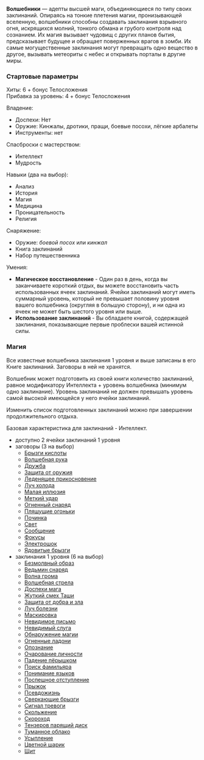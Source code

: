 **Волшебники** — адепты высшей маги, объединяющиеся по типу своих заклинаний. Опираясь на тонкие плетения магии, пронизывающей вселенную, волшебники способны создавать заклинания взрывного огня, искрящихся молний, тонкого обмана и грубого контроля над сознанием. Их магия вызывает чудовищ с других планов бытия, предсказывает будущее и обращает поверженных врагов в зомби. Их самые могущественные заклинания могут превращать одно вещество в другое, вызывать метеориты с небес и открывать порталы в другие миры.

### Стартовые параметры
Хиты: 6 + бонус Телосложения<br>
Прибавка за уровень: 4 + бонус Телосложения

Владение:
- Доспехи: Нет
- Оружие: Кинжалы, дротики, пращи, боевые посохи, лёгкие арбалеты
- Инструменты: нет

Спасброски с мастерством:
- Интеллект
- Мудрость

Навыки (два на выбор):
- Анализ
- История
- Магия
- Медицина
- Проницательность
- Религия

Снаряжение:
- Оружие: *боевой посох* или *кинжал*
- Книга заклинаний
- Набор путешественника

Умения:
- **Магическое восстановление** - Один раз в день, когда вы заканчиваете короткий отдых, вы можете восстановить часть использованных ячеек заклинаний. Ячейки заклинаний могут иметь суммарный уровень, который не превышает половину уровня вашего волшебника (округляя в большую сторону), и ни одна из ячеек не может быть шестого уровня или выше.
- **Использование заклинаний** - Вы обладаете книгой, содержащей заклинания, показывающие первые проблески вашей истинной силы.

### Магия
Все известные волшебника заклинания 1 уровня и выше записаны в его Книге заклинаний. Заговоры в ней не хранятся.

Волшебник может подготовить из своей книги количество заклинаний, равное модификатору Интеллекта + уровень волшебника (минимум одно заклинание). Уровень заклинаний не должен превышать уровень самой высокой имеющейся у него ячейки заклинаний.

Изменить список подготовленных заклинаний можно при завершении продолжительного отдыха.

Базовая характеристика для заклинаний - Интеллект.

- доступно 2 ячейки заклинаний 1 уровня
- заговоры (3 на выбор)
	- [Брызги кислоты](</Правила/Магия/Брызги кислоты.md>)
	- [Волшебная рука](</Правила/Магия/Волшебная рука.md>)
	- [Дружба](</Правила/Магия/Дружба.md>)
	- [Защита от оружия](</Правила/Магия/Защита от оружия.md>)
	- [Леденящее прикосновение](</Правила/Магия/Леденящее прикосновение.md>)
	- [Луч холода](</Правила/Магия/Луч холода.md>)
	- [Малая иллюзия](</Правила/Магия/Малая иллюзия.md>)
	- [Меткий удар](</Правила/Магия/Меткий удар.md>)
	- [Огненный снаряд](</Правила/Магия/Огненный снаряд.md>)
	- [Пляшущие огоньки](</Правила/Магия/Пляшущие огоньки.md>)
	- [Починка](</Правила/Магия/Починка.md>)
	- [Свет](</Правила/Магия/Свет.md>)
	- [Сообщение](</Правила/Магия/Сообщение.md>)
	- [Фокусы](</Правила/Магия/Фокусы.md>)
	- [Электрошок](</Правила/Магия/Электрошок.md>)
	- [Ядовитые брызги](</Правила/Магия/Ядовитые брызги.md>)
- заклинания 1 уровня (6 на выбор)
	- [Безмолвный образ](</Правила/Магия/Безмолвный образ.md>)
	- [Ведьмин снаряд](</Правила/Магия/Ведьмин снаряд.md>)
	- [Волна грома](</Правила/Магия/Волна грома.md>)
	- [Волшебная стрела](</Правила/Магия/Волшебная стрела.md>)
	- [Доспехи мага](</Правила/Магия/Доспехи мага.md>)
	- [Жуткий смех Таши](</Правила/Магия/Жуткий смех Таши.md>)
	- [Защита от добра и зла](</Правила/Магия/Защита от добра и зла.md>)
	- [Луч болезни](</Правила/Магия/Луч болезни.md>)
	- [Маскировка](</Правила/Магия/Маскировка.md>)
	- [Невидимое письмо](</Правила/Магия/Невидимое письмо.md>)
	- [Невидимый слуга](</Правила/Магия/Невидимый слуга.md>)
	- [Обнаружение магии](</Правила/Магия/Обнаружение магии.md>)
	- [Огненные ладони](</Правила/Магия/Огненные ладони.md>)
	- [Опознание](</Правила/Магия/Опознание.md>)
	- [Очарование личности](</Правила/Магия/Очарование личности.md>)
	- [Падение пёрышком](</Правила/Магия/Падение пёрышком.md>)
	- [Поиск фамильяра](</Правила/Магия/Поиск фамильяра.md>)
	- [Понимание языков](</Правила/Магия/Понимание языков.md>)
	- [Поспешное отступление](</Правила/Магия/Поспешное отступление.md>)
	- [Прыжок](</Правила/Магия/Прыжок.md>)
	- [Псевдожизнь](</Правила/Магия/Псевдожизнь.md>)
	- [Сверкающие брызги](</Правила/Магия/Сверкающие брызги.md>)
	- [Сигнал тревоги](</Правила/Магия/Сигнал тревоги.md>)
	- [Скольжение](</Правила/Магия/Скольжение.md>)
	- [Скороход](</Правила/Магия/Скороход.md>)
	- [Тензеров парящий диск](</Правила/Магия/Тензеров парящий диск.md>)
	- [Туманное облако](</Правила/Магия/Туманное облако.md>)
	- [Усыпление](</Правила/Магия/Усыпление.md>)
	- [Цветной шарик](</Правила/Магия/Цветной шарик.md>)
	- [Щит](</Правила/Магия/Щит.md>)